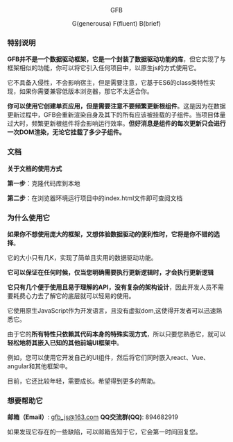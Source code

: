 <p align="center">GFB</p>

<p align="center">G(generousa) F(fluent) B(brief)</p>


### 特别说明 
**GFB并不是一个数据驱动框架，它是一个封装了数据驱动功能的库**，但它实现了与框架相似的功能，你可以将它引入任何项目中，以原生js的方式使用它。

它不具备入侵性，不会影响宿主，但是需要注意，它基于ES6的class类特性实现，如果你需要兼容低版本浏览器，那它不太适合你。

**你可以使用它创建单页应用，但是需要注意不要频繁更新根组件**。这是因为在数据更新过程中，GFB会重新渲染自身及其下的所有应该被挂载的子组件。当项目体量过大时，频繁更新根组件将会影响运行效率。**但好消息是组件的每次更新只会进行一次DOM渲染，无论它挂载了多少子组件。**


### 文档
**关于文档的使用方式**

**第一步**：克隆代码库到本地

**第二步**：在浏览器环境运行项目中的index.html文件即可查阅文档


### 为什么使用它
**如果你不想使用庞大的框架，又想体验数据驱动的便利性时，它将是你不错的选择**。

它的大小只有几K，实现了简单且实用的数据驱动功能。

**它可以保证在任何时候，仅当您明确需要执行更新逻辑时，才会执行更新逻辑**

**它只有几个便于使用且易于理解的API，没有复杂的架构设计**，因此开发人员不需要耗费心力去了解它的底层就可以轻易的使用。

它使用原生JavaScript作为开发语言，且没有虚拟dom,这使得开发者可以迅速熟悉它。

由于它的**所有特性只依赖其代码本身的特殊实现方式**，所以只要您熟悉它，就可以**轻松地将其嵌入已知的其他前端UI框架中**。

例如，您可以使用它开发自己的UI组件，然后将它们同时嵌入react、Vue、angular和其他框架中。

目前，它还比较年轻，需要成长。希望得到更多的帮助。


### 想要帮助它

**邮箱（Email）**: gfb_js@163.com
**QQ交流群(QQ)**: 894682919

如果发现它存在的一些缺陷，可以邮箱告知于它，它会第一时间回复您。